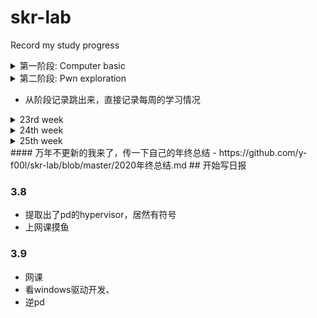 # skr-lab
Record my study progress
<details>
  <summary>第一阶段: Computer basic</summary>
  
<details>
<summary>1-3 weeks: mystl</summary>

## 1-2 weeks 5.14-5.28
1-2周主要学习了c++，由于我没有c++基础，就从c++ primer看起了，但是由于primer里细碎的知识点过多，所以c++的很多特性还不熟，有以下收获
- 模版和泛型编程初步掌握
- 面向对象编程中类的一些特性：
  - 类的构造、析构函数
  - 类的继承方式的区别，比如private public protected等
  - 深拷贝和浅拷贝的区别
    - 浅拷贝出现在类里没有定义拷贝构造函数的时候：
     1. 类作为函数参数传递时
     2. 类作为函数返回值传递时
     3. 一个新类A被B初始化时，如下代码
   ``` c
      
      class Test
      {
      private:
        int* p;
      public:
        Test(int x)
        {
          this->p=new int(x);
          cout << "create the object" << endl;
        }
        ~Test()
        {
          if (p != NULL)
          {
              delete p;
          }
          cout << "delete the object" << endl;
        }
        int getX() { return *p; }
        };

       int main()
       {
        Test a(10);
        //浅拷贝
        Test b = a;
        return 0;
        }
     
    ```
       浅拷贝只是复制字面值，也就是说，当复制指针的时候，只会复制那个地址，也就是说会有两个指向同一位置的指针，这样就就会造成uaf漏洞
       就比如上面的a和b里的指针值是一样的，最后程序结束将这些释放会double free。
      - 深拷贝
        只要自己定义好拷贝构造函数就可以了，在里面完成分配内存并初始化的操作。
- 写了一部分stl的源码，但是并没有用c++11等的新特性,只写完了hash table
  - github链接:https://github.com/y-f00l/f00l_tiny_stl
  ### some bugs in my syl
  - vector 
  	pop_back后end迭代器会前向移动一个单位，但是这里它并没有检查移动后的end是否超前于begin，这样如果多次对vector pop，那么end就会超出本vector的范围，那么就会发生越界读写。asan编译后抛出 heap overflow的警告

  - list
    是erase的锅，如果在你疯狂对list进行erase，在它为空的时候，里面会有一个head node，由于list是双向循环链表，这时head node就会指向它自己，此刻在进行erase，就会对head node进行析构，然后释放对应内存，但是list里的erase函数会返回一个指向erase的结点的后继结点的迭代器，这样我们会拿到一个指向已释放内存的指针，会造成uaf。asan编译后会抛use after free的警告。
    
    总结一下，这些漏洞的成因是都是bound check的遗漏，看了一下别的师傅找到的发现有迭代器的位置不正确，导致析构出现uaf。
</details>

<details>
  <summary>3-8 weeks: my compiler learn</summary>
  
## 3rd week
- 6.1-6.2
  - 听完了cs143的2weeks的课，完成PA2的词法分析(63/63);
- 6.3
  - 开始听parser部分。
## 4-6 week
- 这个月学习了stanford的cs143，
  - 从词法分析到代码生成
  - 了解了自动机理论
  - 学到了一点flex和bison的基本写法
  - 了解了语法分析该怎么写文法
  - 语义分析和代码生成基本是借鉴了高人写的代码，设计的真的很棒
  - 这个月生活中也是一团糟，不过还好，目前心态整理的差不多了。

## 7 week
### 6.29
   - 开始看llvm的tutorial，目前看完了kaledoscope的lexer和parser(有股熟悉的味道)
   - 看了一点垃圾回收的算法，刚看到标记-清除算法，嗅到了ptmalloc的味道
### 7.1
   - 看房子
   - 写完了llvm tutorial的lexer
### 7.3
   - 看了cscd70的lec1
   - 补一下cscd70的笔记：https://github.com/y-f00l/f00l_llvm_learn
### 7，4
   - 写了llvm tutorial的parser
### 7.5
   - 整理了cool的笔记https://github.com/y-f00l/f00l_cool_compiler
   - 在看编译器的漏洞
### 7.6 7.7
   - 接了一个两天的培训，赚点饭钱
### 7.8
   - 在看哈工大的编译原理
   - 有一个问题:
      - 为什么在进行DAG图构建的时候，为x = y + z构建DAG结点N的时候，M结点的定值变量表里出现了x，要将x删去
      - 我看的ppt上有的时候是不删除的，例子:
```c

a = b + c
b = a - d
c = b + c
d = a - d

``` 
  - 为a构建DAG结点的时候，因为b和c没定值，所以这个有了两个子结点b0 c0来当作b和c的初始值
  - 在给b构建结点的时候，因为构建了b，所以从子结点里删除了b0，为什么在构建c的时候没有删除c0
  - 已解决：课件里没画出来（摔）
  - 看完了标记-清除算法
  - 笔记可以在这里看:
  
 ### 7.9
  - 配好了在真机上开发llvm的环境，可以继续写llvm的tutorial了
  - 做好了assignment1的function info
  - 对llvm的pass有了初步认识
 ### 7.10
  - 上午去办了身份证
  - 下午+晚上做完了assignment1的localoptimization
  - 准备看dataflow analysis
 ### 7.11
  - 在看编译器设计的数据流分析，看不懂，哭了
 ### 7.12
  - 思考如何做dataflow analysis，无果
</details>

<details>
  <summary>9-12weeks: kernel</summary>
  
 - 第8周状态挺差，llvm的优化没学完，很可惜，开内核坑了
 ## 9th week
 ### 7.20
  - 今天写了一天的data lab，代码和笔记都上传了，数学真难，头疼
 ### 7.21
  - 写了bomb lab
  - 看了csapp，复习了一下cpu执行指令的过程
 ### 7.22
  - 写了arch lab的两个part
  - 中途去配置qemu调试环境了
 ### 7.23
  - 在写cache lab
  - 依旧是配环境
 ### 7.24
  - 看南大的软件分析课程，补一下之前没学会的数据流分析
  - 在看csapp的中断与异常
 ### 7.25
  - 看完了中断与异常
  - 开始读ios exploit的开发那篇文章
  - 写了一点shell lab
 ### 7.26
  - 写完了shell lab
  - 去健身了，结果抻到了
 ### 7.27
  - 呼吸都疼，摸鱼一天
 ### 7.28
  - 读完csapp第九章
  - 准备暑期实践
 ### 7.29
  - 写完malloc lab大体框架
 ### 7.30
  - 参照某位大佬的blog对我的程序进行改动
  - debug花了一些时间
 ### 7.31
  - 读完了csapp的网络编程那章
  - 写了proxy lab的part A
 ### 8.1 - 8.9
  - 弄syzkaller的环境，寻找可以fuzz的目标
  - 写ucore的lab，目前做完了两个lab，lab2的扩展练习还没写
 ### 8.10 - 9.10
  - 写到ucore lab6
</details>
</details>
<details>
  <summary>第二阶段: Pwn exploration</summary>
  
### 8.11-9.13
   - 做了p4ctf的kvm
   - 看了UNIX环境高级编程的第1章
### 9.14
   - UNIX环境高级编程看完了第三章
   - 36C3关于binary fuzzing的视频看了一半
### 9.15
   - 学不进去，把昨天36C3的视频看完了，笔记链接:
### 9.15-9.20
   - 见virtualization security仓库，已经记录了
### 9.21
   - 逆完了sandybox的沙箱，照着GHSlab的一篇文章看了codeQL相关的使用
### 9.22
   - 看了眼wp把sandybox做了，没想到64位还能兼容32位系统调用，神奇
   - 看了点深入理解linux内核
   - 看了Hyper-V的类型混淆的一个cve，但是感觉环境不好搭所以不准备调了
   - 今天感觉好累，不知道怎么了
   - 看了chatin的f1yyy在36c3上pwn掉Esxi的讲解
### 9.23
   - 看了chatin的f1yyy关于Esxi的逃逸
   - 看了一篇基于kvm实现简单内核的文章，准备跟着写一下
### 9.24
   - 看了一下Pwn2Own的VMware的越界写的漏洞
### 9.25
   - 下午看kvm看到了第二章
### 10.20
   - 时隔一个月我又回来了，处理了一些自己的杂事
   - [x] 重写cve 2020 14364的利用ing，加深理解

<details>
<summary></summary>
</details>

</details>

- 从阶段记录跳出来，直接记录每周的学习情况
<details>
<summary>23rd week</summary>
  
 - 这周好多杂事，学习方面没有推进
 - 姐姐结婚回老家花了四天(偏远山区孩子伤不起)
 - GeekPwn(翻车大会，后悔过去了)
 - 补了一下实验报告
 - 立个flag:之后每周至少有4天要commit :X
 
</details>

<details>
<summary>24th week</summary>
  
## 10.26
  - 学校的程序设计周，忙了一上午队友说有类似的，回去找源码(浪费一上午)
  - 下午去医院看牙 + 逆qwb的qwct
  - 晚上写了一部分exp，把泄漏部分写完
## 10.27
  - 写完了qwct的exp，github commit(1/4)
  - 下午去图书馆借了本内核漏洞利用开发和windows internals，摸鱼的时候看看
  - 分析完xnuca2019 vexx，泄漏部分的利用写完
## 10.28
  - vexx exp完结(commit 2/4)
  - 上午直接一觉睡到11点
  - 下午摸鱼看了会黄书(划掉)
## 10.29
  - 今天准备摸鱼
  - 玩了会rpg游戏，好像叫pwn adventure，是个像素风游戏，不过感觉就是纯rpg
## 10.30-10.31
  - 打xnuca
## 10.31
  - 随便找了ctftime上的一个比赛，做了一个bf解释器的题(越界读写，挺弱智的)
  - 洗了个澡
</details>

<details>
<summary>25th week</summary>
  
 - 本周都在摸程序设计的事情

</details>
#### 万年不更新的我来了，传一下自己的年终总结
- https://github.com/y-f00l/skr-lab/blob/master/2020年终总结.md
## 开始写日报

### 3.8
- 提取出了pd的hypervisor，居然有符号
- 上网课摸鱼
### 3.9
- 网课
- 看windows驱动开发、
- 逆pd

